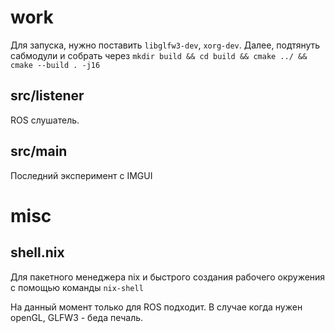 # work

Для запуска, нужно поставить `libglfw3-dev`, `xorg-dev`. Далее, подтянуть
сабмодули и собрать через 
`mkdir build && cd build && cmake ../ && cmake --build . -j16`

## src/listener

ROS слушатель.

## src/main

Последний эксперимент с IMGUI

# misc

## shell.nix

Для пакетного менеджера nix и быстрого создания рабочего окружения с помощью команды
`nix-shell`

На данный момент только для ROS подходит. В случае когда нужен openGL, GLFW3 - беда печаль.
